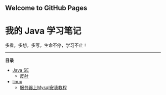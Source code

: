 ## Welcome to GitHub Pages

# 我的 Java 学习笔记

多看，多想，多写。生命不停，学习不止！


-----



**目录**

- [Java SE](/JavaSE)
  - [反射](/JavaSE/反射/反射.md)
- [linux](/linux)
  - [服务器上Mysql安装教程](/linux/应用安装/mysql/mysql.md)
